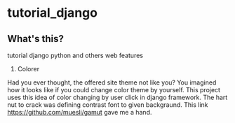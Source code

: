 # tutorial_django
What's this?
------------
tutorial django python and others web features

1. Colorer

Had you ever thought, the offered site theme not like you? 
You imagined how it looks like if you could change color theme by yourself.
This project uses this idea of color changing by user click in django framework.
The hart nut to crack was defining contrast font to given backgraund. 
This link https://github.com/muesli/gamut gave me a hand.
